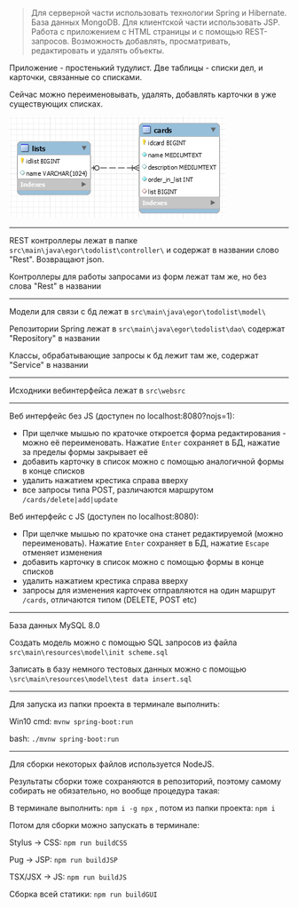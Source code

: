 >Для серверной части использовать технологии Spring и Hibernate. База данных MongoDB.
Для клиентской части использовать JSP.
Работа с приложением с HTML страницы и с помощью REST-запросов.
Возможность добавлять, просматривать, редактировать и удалять объекты.

Приложение - простенький тудулист. Две таблицы - списки дел, и карточки, связанные со списками.

Сейчас можно переименовывать, удалять, добавлять карточки в уже существующих списках.

![Скриншот](https://raw.githubusercontent.com/e-g1gor/todolist/master/scheme.png)

---

REST контроллеры лежат в папке `src\main\java\egor\todolist\controller\`
и содержат в названии слово "Rest". Возвращают json.

Контроллеры для работы запросами из форм лежат там же, но без слова "Rest" в названии

---

Модели для связи с бд лежат в `src\main\java\egor\todolist\model\`


Репозитории Spring лежат в `src\main\java\egor\todolist\dao\` содержат "Repository" в названии

Классы, обрабатывающиe запросы к бд лежит там же, содержат "Service" в названии

---

Исходники вебинтерфейса лежат в `src\websrc`

---

Веб интерфейс без JS (доступен по localhost:8080?nojs=1):

- При щелчке мышью по краточке откроется форма редактирования - можно её переименовать. Нажатие `Enter` сохраняет в БД, нажатие за пределы формы закрывает её
- добавить карточку в список можно с помощью аналогичной формы в конце списков
- удалить нажатием крестика справа вверху
- все запросы типа POST, различаются маршрутом `/cards/delete|add|update`

Веб интерфейс с JS (доступен по localhost:8080):

- При щелчке мышью по краточке она станет редактируемой (можно переименовать). Нажатие `Enter` сохраняет в БД, нажатие `Escape` отменяет изменения
- добавить карточку в список можно с помощью формы в конце списков
- удалить нажатием крестика справа вверху
- запросы для изменения карточек отправляются на один маршрут `/cards`, отличаются типом (DELETE, POST etc)


----

База данных MySQL 8.0

Создать модель можно c помощью SQL запросов из файла `src\main\resources\model\init scheme.sql`

Записать в базу немного тестовых данных можно с помощью `\src\main\resources\model\test data insert.sql`

---

Для запуска из папки проекта в терминале выполнить:

Win10 cmd: `mvnw spring-boot:run`

bash: `./mvnw spring-boot:run`

---

Для сборки некоторых файлов используется NodeJS.

Результаты сборки тоже сохраняются в репозиторий, поэтому самому собирать не обязательно, но вообще процедура такая:

В терминале выполнить: `npm i -g npx` , потом из папки проекта: `npm i`

Потом для сборки можно запускать в терминале:

Stylus -> CSS: `npm run buildCSS`

Pug -> JSP: `npm run buildJSP`

TSX/JSX -> JS: `npm run buildJS`

Сборка всей статики: `npm run buildGUI`
